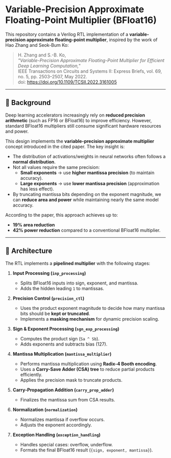 # Variable-Precision Approximate Floating-Point Multiplier (BFloat16)

This repository contains a Verilog RTL implementation of a **variable-precision approximate floating-point multiplier**, inspired by the work of Hao Zhang and Seok-Bum Ko:

> H. Zhang and S.-B. Ko,  
> *"Variable-Precision Approximate Floating-Point Multiplier for Efficient Deep Learning Computation,"*  
> IEEE Transactions on Circuits and Systems II: Express Briefs, vol. 69, no. 5, pp. 2503–2507, May 2022.  
> doi: https://doi.org/10.1109/TCSII.2022.3161005

---

## 📌 Background

Deep learning accelerators increasingly rely on **reduced precision arithmetic** (such as FP16 or BFloat16) to improve efficiency. However, standard BFloat16 multipliers still consume significant hardware resources and power.

This design implements the **variable-precision approximate multiplier** concept introduced in the cited paper. The key insight is:

- The distribution of activations/weights in neural networks often follows a **normal distribution**.
- Not all values require the same precision:
  - **Small exponents** → use **higher mantissa precision** (to maintain accuracy).  
  - **Large exponents** → use **lower mantissa precision** (approximation has less effect).  
- By truncating mantissa bits depending on the exponent magnitude, we can **reduce area and power** while maintaining nearly the same model accuracy.

According to the paper, this approach achieves up to:
- **19% area reduction**
- **42% power reduction**
compared to a conventional BFloat16 multiplier.

---

## 🧩 Architecture

The RTL implements a **pipelined multiplier** with the following stages:

1. **Input Processing (`inp_processing`)**  
   - Splits BFloat16 inputs into sign, exponent, and mantissa.  
   - Adds the hidden leading `1` to mantissas.

2. **Precision Control (`precision_ctl`)**  
   - Uses the product exponent magnitude to decide how many mantissa bits should be **kept or truncated**.  
   - Implements a **masking mechanism** for dynamic precision scaling.

3. **Sign & Exponent Processing (`sgn_exp_processing`)**  
   - Computes the product sign (`Sa ^ Sb`).  
   - Adds exponents and subtracts bias (127).

4. **Mantissa Multiplication (`mantissa_multiplier`)**  
   - Performs mantissa multiplication using **Radix-4 Booth encoding**.  
   - Uses a **Carry-Save Adder (CSA) tree** to reduce partial products efficiently.  
   - Applies the precision mask to truncate products.

5. **Carry-Propagation Addition (`carry_prop_adder`)**  
   - Finalizes the mantissa sum from CSA results.

6. **Normalization (`normalization`)**  
   - Normalizes mantissa if overflow occurs.  
   - Adjusts the exponent accordingly.

7. **Exception Handling (`exception_handling`)**  
   - Handles special cases: overflow, underflow.  
   - Formats the final BFloat16 result (`{sign, exponent, mantissa}`).

